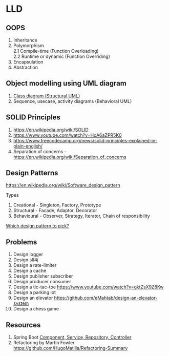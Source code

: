 # LLD

## OOPS 

  1. Inheritance
  2. Polymorphism <br>
     2.1 Compile-time (Function Overloading) <br>
     2.2 Runtime or dynamic (Function Overriding) <br>
  3. Encapsulation
  4. Abstraction

## Object modelling using UML diagram

  1. [Class diagram (Structural UML)](https://www.geeksforgeeks.org/unified-modeling-language-uml-class-diagrams/)
  2. Sequence, usecase, activity diagrams (Behavioral UML)

## SOLID Principles

  1. https://en.wikipedia.org/wiki/SOLID
  2. https://www.youtube.com/watch?v=HoA6aZPR5K0
  3. https://www.freecodecamp.org/news/solid-principles-explained-in-plain-english/
  4. Separation of concerns - https://en.wikipedia.org/wiki/Separation_of_concerns

## Design Patterns

https://en.wikipedia.org/wiki/Software_design_pattern

Types
  1. Creational - Singleton, Factory, Prototype
  2. Structural - Facade, Adaptor, Decorator
  3. Behavioural - Observer, Strategy, Iterator, Chain of responsibility

[Which design pattern to pick?](https://stackoverflow.com/questions/4853905/which-design-pattern-to-choose)

## Problems

  1. Design logger
  2. Design slf4j 
  3. Design a rate-limiter
  4. Design a cache
  5. Design publisher subscriber
  6. Design producer consumer
  7. Design a tic-tac-toe https://www.youtube.com/watch?v=gktZsX9Z8Kw
  8. Design a parking lot
  9. Design an elevator https://github.com/eMahtab/design-an-elevator-system
  10. Design a chess game

## Resources

  1. Spring Boot [Component, Service, Repository, Controller](https://stackoverflow.com/questions/6827752/whats-the-difference-between-component-repository-service-annotations-in)
  2. Refactoring by Martin Fowler https://github.com/HugoMatilla/Refactoring-Summary 
